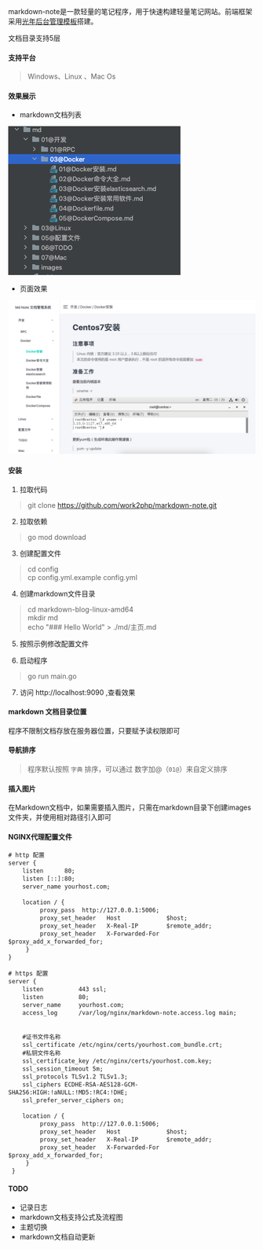 markdown-note是一款轻量的笔记程序，用于快速构建轻量笔记网站。前端框架采用[光年后台管理模板](http://lyear.itshubao.com/)搭建。

文档目录支持5层

#### 支持平台

> Windows、Linux 、Mac Os 

#### 效果展示

- markdown文档列表

![markdown 文档](./web/static/img/readme/2.png)

- 页面效果

![显示效果](./web/static/img/readme/1.png)

#### 安装

1. 拉取代码

> git clone https://github.com/work2php/markdown-note.git

2. 拉取依赖

> go mod download

3. 创建配置文件

>  cd config   
>  cp config.yml.example config.yml

4. 创建markdown文件目录

> cd markdown-blog-linux-amd64  
> mkdir md   
> echo "### Hello World" > ./md/主页.md

5. 按照示例修改配置文件

6. 启动程序

> go run main.go   

7. 访问 http://localhost:9090 ,查看效果

#### markdown 文档目录位置

程序不限制文档存放在服务器位置，只要赋予读权限即可

#### 导航排序

> 程序默认按照 `字典` 排序，可以通过 数字加@（`01@`）来自定义排序

#### 插入图片    

在Markdown文档中，如果需要插入图片，只需在markdown目录下创建images文件夹，并使用相对路径引入即可

#### NGINX代理配置文件


```
# http 配置
server {
    listen      80;
    listen [::]:80;
    server_name yourhost.com;

    location / {
         proxy_pass  http://127.0.0.1:5006;
         proxy_set_header   Host             $host;
         proxy_set_header   X-Real-IP        $remote_addr;
         proxy_set_header   X-Forwarded-For  $proxy_add_x_forwarded_for;
     }
}

# https 配置
server {
    listen          443 ssl;
    listen          80;
    server_name     yourhost.com;
    access_log      /var/log/nginx/markdown-note.access.log main;


    #证书文件名称
    ssl_certificate /etc/nginx/certs/yourhost.com_bundle.crt;
    #私钥文件名称
    ssl_certificate_key /etc/nginx/certs/yourhost.com.key;
    ssl_session_timeout 5m;
    ssl_protocols TLSv1.2 TLSv1.3;
    ssl_ciphers ECDHE-RSA-AES128-GCM-SHA256:HIGH:!aNULL:!MD5:!RC4:!DHE;
    ssl_prefer_server_ciphers on;

    location / {
         proxy_pass  http://127.0.0.1:5006;
         proxy_set_header   Host             $host;
         proxy_set_header   X-Real-IP        $remote_addr;
         proxy_set_header   X-Forwarded-For  $proxy_add_x_forwarded_for;
     }
 }
```


#### TODO

- 记录日志
- markdown文档支持公式及流程图
- 主题切换
- markdown文档自动更新